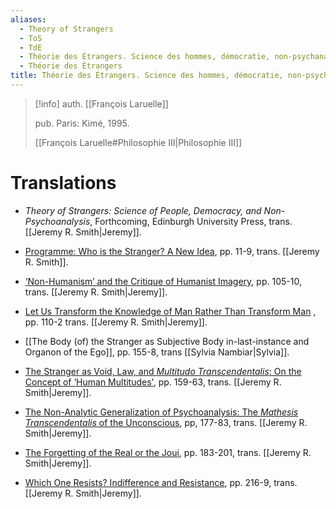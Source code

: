 ```yaml
---
aliases:
  - Theory of Strangers
  - ToS
  - TdE
  - Théorie des Étrangers. Science des hommes, démocratie, non-psychanalyse
  - Théorie des Étrangers
title: Théorie des Étrangers. Science des hommes, démocratie, non-psychanalyse
---
```

>[!info]
>auth. [[François Laruelle]]
>
>pub. Paris: Kimé, 1995.
>
>[[François Laruelle#Philosophie III|Philosophie III]]

# Translations

* _Theory of Strangers: Science of People, Democracy, and Non-Psychoanalysis_, Forthcoming, Edinburgh University Press, trans. [[Jeremy R. Smith|Jeremy]].

* [Programme: Who is the Stranger? A New Idea](https://endemictheory.wordpress.com/2021/05/16/translation-of-francois-laruelle-who-is-the-stranger-a-new-idea-from-theorie-des-etrangers-1995/), pp. 11-9, trans. [[Jeremy R. Smith]]. 
* [‘Non-Humanism’ and the Critique of Humanist Imagery](https://endemictheory.wordpress.com/2021/01/10/translation-of-francois-laruelle-non-humanism-and-the-critique-of-humanist-imagery/), pp. 105-10, trans. [[Jeremy R. Smith|Jeremy]].
* [Let Us Transform the Knowledge of Man Rather Than Transform Man](https://endemictheory.wordpress.com/2021/08/30/translation-of-francois-laruelle-let-us-transform-the-knowledge-of-man-rather-than-transform-man-from-theorie-des-etrangers-1995/) , pp. 110-2 trans. [[Jeremy R. Smith|Jeremy]].
* [[The Body (of) the Stranger as Subjective Body in-last-instance and Organon of the Ego]], pp. 155-8, trans [[Sylvia Nambiar|Sylvia]].
* [The Stranger as Void, Law, and _Multitudo Transcendentalis_: On the Concept of ‘Human Multitudes'](https://endemictheory.wordpress.com/2021/04/09/translation-of-francois-laruelle-the-stranger-as-void-law-and-multitudo-transcendentalis-from-theorie-des-etrangers-1995/), pp. 159-63, trans. [[Jeremy R. Smith|Jeremy]].   
* [The Non-Analytic Generalization of Psychoanalysis: The _Mathesis Transcendentalis_ of the Unconscious](https://endemictheory.wordpress.com/2023/07/04/translation-of-francois-laruelle-the-non-analytic-generalization-of-psychoanalysis-the-mathesis-transcendentalis-of-the-unconscious-from-theorie-des-etrangers-1995/), pp, 177-83, trans. [[Jeremy R. Smith|Jeremy]].   
* [The Forgetting of the Real or the Joui](https://endemictheory.wordpress.com/2021/07/03/translation-of-francois-laruelle-the-forgetting-of-the-real-or-the-joui-from-theorie-des-etrangers-1995/), pp. 183-201, trans. [[Jeremy R. Smith|Jeremy]].   
* [Which One Resists? Indifference and Resistance](https://endemictheory.wordpress.com/2022/10/18/translation-of-francois-laruelle-which-one-resists-indifference-and-resistance-from-theorie-des-etrangers-1995/), pp. 216-9, trans. [[Jeremy R. Smith|Jeremy]]. 